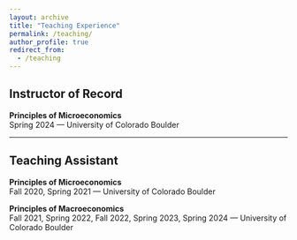 ```yaml
---
layout: archive
title: "Teaching Experience"
permalink: /teaching/
author_profile: true
redirect_from:
  - /teaching
---
```


## Instructor of Record

**Principles of Microeconomics**  
Spring 2024 — University of Colorado Boulder

---

## Teaching Assistant

**Principles of Microeconomics**  
Fall 2020, Spring 2021 — University of Colorado Boulder

**Principles of Macroeconomics**  
Fall 2021, Spring 2022, Fall 2022, Spring 2023, Spring 2024 — University of Colorado Boulder


